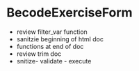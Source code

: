 # BecodeExerciseForm

* review filter_var function
* sanitzie beginning of html doc
* functions at end of doc
* review trim doc
* snitize- validate - execute